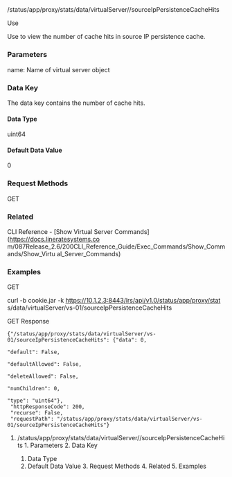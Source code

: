 ##
/status/app/proxy/stats/data/virtualServer/<name>/sourceIpPersistenceCacheHits

Use

Use to view the number of cache hits in source IP persistence cache.

### Parameters

name: Name of virtual server object

### Data Key

The data key contains the number of cache hits.

#### Data Type

uint64

#### Default Data Value

0

### Request Methods

GET

### Related

CLI Reference - [Show Virtual Server Commands](https://docs.lineratesystems.co
m/087Release_2.6/200CLI_Reference_Guide/Exec_Commands/Show_Commands/Show_Virtu
al_Server_Commands)

### Examples

GET

curl -b cookie.jar -k https://10.1.2.3:8443/lrs/api/v1.0/status/app/proxy/stat
s/data/virtualServer/vs-01/sourceIpPersistenceCacheHits

GET Response

    
    {"/status/app/proxy/stats/data/virtualServer/vs-01/sourceIpPersistenceCacheHits": {"data": 0,
                                                                                        "default": False,
                                                                                        "defaultAllowed": False,
                                                                                        "deleteAllowed": False,
                                                                                        "numChildren": 0,
                                                                                        "type": "uint64"},
     "httpResponseCode": 200,
     "recurse": False,
     "requestPath": "/status/app/proxy/stats/data/virtualServer/vs-01/sourceIpPersistenceCacheHits"}
    

  1. /status/app/proxy/stats/data/virtualServer/<name>/sourceIpPersistenceCacheHits
    1. Parameters
    2. Data Key
      1. Data Type
      2. Default Data Value
    3. Request Methods
    4. Related
    5. Examples

